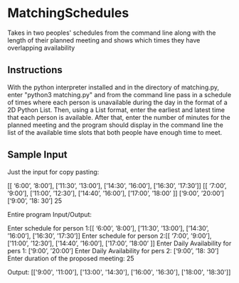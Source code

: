 # MatchingSchedules
Takes in two peoples' schedules from the command line along with the length of their planned meeting and shows which times they have overlapping availability

## Instructions
With the python interpreter installed and in the directory of matching.py, enter "python3 matching.py" and from the command line pass in a schedule of times where each person is unavailable during the day in the format of a 2D Python List. Then, using a List format, enter the earliest and latest time that each person is available. After that, enter the number of minutes for the planned meeting and the program should display in the command line the list of the available time slots that both people have enough time to meet.

## Sample Input

Just the input for copy pasting:

[[ ‘6:00’, ’8:00’],  [’11:30’, ’13:00’], [’14:30’, ’16:00’], [’16:30’, ’17:30’]]
[[ ‘7:00’, ’9:00’],  [’11:00’, ’12:30’], [’14:40’, ’16:00’], [’17:00’, ’18:00’ ]]
[‘9:00’, ’20:00’]
[‘9:00’, ’18: 30’]
25

Entire program Input/Output:

Enter schedule for person 1:[[ ‘6:00’, ’8:00’],  [’11:30’, ’13:00’],  [’14:30’, ’16:00’], [’16:30’, ’17:30’]]
Enter schedule for person 2:[[ ‘7:00’, ’9:00’],  [’11:00’, ’12:30’],  [’14:40’, ’16:00’], [’17:00’, ’18:00’ ]]
Enter Daily Availability for pers 1: [‘9:00’, ’20:00’]
Enter Daily Availability for pers 2: [‘9:00’, ’18: 30’]
Enter duration of the proposed meeting: 25

Output:
[['9:00', '11:00'], ['13:00', '14:30'], ['16:00', '16:30'], ['18:00', '18:30']]

